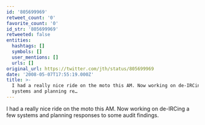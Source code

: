 ```yaml
---
id: '805699969'
retweet_count: '0'
favorite_count: '0'
id_str: '805699969'
retweeted: false
entities:
  hashtags: []
  symbols: []
  user_mentions: []
  urls: []
original_url: https://twitter.com/jth/status/805699969
date: '2008-05-07T17:55:19.000Z'
title: >-
  I had a really nice ride on the moto this AM. Now working on de-IRCing a few
  systems and planning re…
---
```


I had a really nice ride on the moto this AM. Now working on de-IRCing a few systems and planning responses to some audit findings.